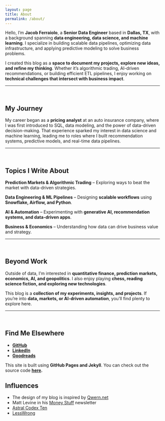 ```yaml
---
layout: page
title: About
permalink: /about/
---
```


Hello, I’m **Jacob Ferraiolo**, a **Senior Data Engineer** based in **Dallas, TX**, with a background spanning **data engineering, data science, and machine learning**. I specialize in building scalable data pipelines, optimizing data infrastructure, and applying predictive modeling to solve business problems.

I created this blog as a **space to document my projects, explore new ideas, and refine my thinking**. Whether it’s algorithmic trading, AI-driven recommendations, or building efficient ETL pipelines, I enjoy working on **technical challenges that intersect with business impact**.

---

<br>

## My Journey
My career began as a **pricing analyst** at an auto insurance company, where I was first introduced to SQL, data modeling, and the power of data-driven decision-making. That experience sparked my interest in data science and machine learning, leading me to roles where I built recommendation systems, predictive models, and real-time data pipelines.

---

<br>

## Topics I Write About
**Prediction Markets & Algorithmic Trading** – Exploring ways to beat the market with data-driven strategies.  

**Data Engineering & ML Pipelines** – Designing **scalable workflows** using **Snowflake, Airflow, and Python**.  

**AI & Automation** – Experimenting with **generative AI, recommendation systems, and data-driven apps**.  

**Business & Economics** – Understanding how data can drive business value and strategy.  

---

<br>

## Beyond Work
Outside of data, I’m interested in **quantitative finance, prediction markets, economics, AI, and geopolitics**. I also enjoy playing **chess, reading science fiction, and exploring new technologies**.

This blog is a **collection of my experiments, insights, and projects**. If you’re into **data, markets, or AI-driven automation**, you’ll find plenty to explore here.

---

<br>

## Find Me Elsewhere
- **[GitHub](https://github.com/ferraijv)**
- **[LinkedIn](https://www.linkedin.com/in/jacob-ferraiolo/)**
- **[Goodreads](https://www.goodreads.com/user/show/9979713-jacob-ferraiolo)**

This site is built using **GitHub Pages and Jekyll**. You can check out the source code **[here](https://github.com/ferraijv/ferraijv.github.io).**


## Influences

- The design of my blog is inspired by [Qwern.net](Qwern.net)
- Matt Levine in his [Money Stuff](https://www.bloomberg.com/account/newsletters/money-stuff) newsletter
- [Astral Codex Ten](https://www.astralcodexten.com/)
- [LessWrong](https://www.lesswrong.com/)


